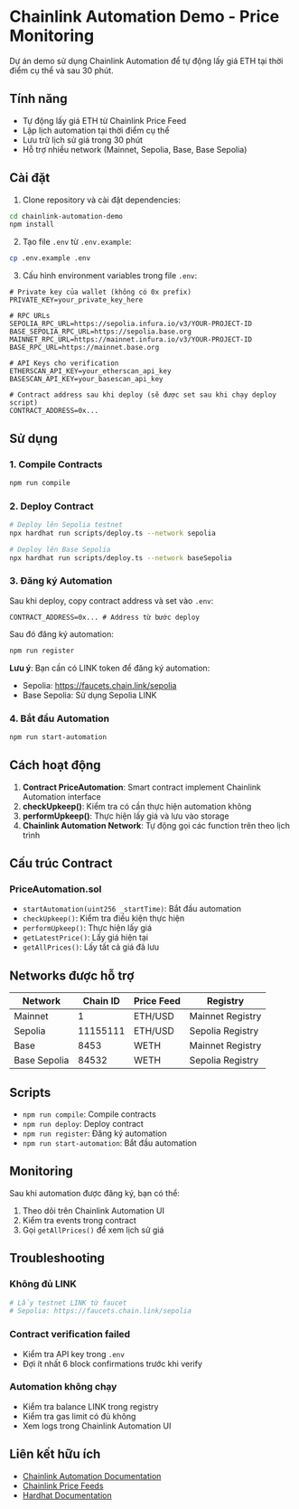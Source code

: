 # Chainlink Automation Demo - Price Monitoring

Dự án demo sử dụng Chainlink Automation để tự động lấy giá ETH tại thời điểm cụ thể và sau 30 phút.

## Tính năng

- Tự động lấy giá ETH từ Chainlink Price Feed
- Lập lịch automation tại thời điểm cụ thể
- Lưu trữ lịch sử giá trong 30 phút
- Hỗ trợ nhiều network (Mainnet, Sepolia, Base, Base Sepolia)

## Cài đặt

1. Clone repository và cài đặt dependencies:
```bash
cd chainlink-automation-demo
npm install
```

2. Tạo file `.env` từ `.env.example`:
```bash
cp .env.example .env
```

3. Cấu hình environment variables trong file `.env`:
```env
# Private key của wallet (không có 0x prefix)
PRIVATE_KEY=your_private_key_here

# RPC URLs
SEPOLIA_RPC_URL=https://sepolia.infura.io/v3/YOUR-PROJECT-ID
BASE_SEPOLIA_RPC_URL=https://sepolia.base.org
MAINNET_RPC_URL=https://mainnet.infura.io/v3/YOUR-PROJECT-ID
BASE_RPC_URL=https://mainnet.base.org

# API Keys cho verification
ETHERSCAN_API_KEY=your_etherscan_api_key
BASESCAN_API_KEY=your_basescan_api_key

# Contract address sau khi deploy (sẽ được set sau khi chạy deploy script)
CONTRACT_ADDRESS=0x...
```

## Sử dụng

### 1. Compile Contracts
```bash
npm run compile
```

### 2. Deploy Contract
```bash
# Deploy lên Sepolia testnet
npx hardhat run scripts/deploy.ts --network sepolia

# Deploy lên Base Sepolia
npx hardhat run scripts/deploy.ts --network baseSepolia
```

### 3. Đăng ký Automation
Sau khi deploy, copy contract address và set vào `.env`:
```env
CONTRACT_ADDRESS=0x... # Address từ bước deploy
```

Sau đó đăng ký automation:
```bash
npm run register
```

**Lưu ý**: Bạn cần có LINK token để đăng ký automation:
- Sepolia: https://faucets.chain.link/sepolia
- Base Sepolia: Sử dụng Sepolia LINK

### 4. Bắt đầu Automation
```bash
npm run start-automation
```

## Cách hoạt động

1. **Contract PriceAutomation**: Smart contract implement Chainlink Automation interface
2. **checkUpkeep()**: Kiểm tra có cần thực hiện automation không
3. **performUpkeep()**: Thực hiện lấy giá và lưu vào storage
4. **Chainlink Automation Network**: Tự động gọi các function trên theo lịch trình

## Cấu trúc Contract

### PriceAutomation.sol
- `startAutomation(uint256 _startTime)`: Bắt đầu automation
- `checkUpkeep()`: Kiểm tra điều kiện thực hiện
- `performUpkeep()`: Thực hiện lấy giá
- `getLatestPrice()`: Lấy giá hiện tại
- `getAllPrices()`: Lấy tất cả giá đã lưu

## Networks được hỗ trợ

| Network | Chain ID | Price Feed | Registry |
|---------|----------|------------|----------|
| Mainnet | 1 | ETH/USD | Mainnet Registry |
| Sepolia | 11155111 | ETH/USD | Sepolia Registry |
| Base | 8453 | WETH | Mainnet Registry |
| Base Sepolia | 84532 | WETH | Sepolia Registry |

## Scripts

- `npm run compile`: Compile contracts
- `npm run deploy`: Deploy contract
- `npm run register`: Đăng ký automation
- `npm run start-automation`: Bắt đầu automation

## Monitoring

Sau khi automation được đăng ký, bạn có thể:

1. Theo dõi trên Chainlink Automation UI
2. Kiểm tra events trong contract
3. Gọi `getAllPrices()` để xem lịch sử giá

## Troubleshooting

### Không đủ LINK
```bash
# Lấy testnet LINK từ faucet
# Sepolia: https://faucets.chain.link/sepolia
```

### Contract verification failed
- Kiểm tra API key trong `.env`
- Đợi ít nhất 6 block confirmations trước khi verify

### Automation không chạy
- Kiểm tra balance LINK trong registry
- Kiểm tra gas limit có đủ không
- Xem logs trong Chainlink Automation UI

## Liên kết hữu ích

- [Chainlink Automation Documentation](https://docs.chain.link/chainlink-automation)
- [Chainlink Price Feeds](https://docs.chain.link/data-feeds/price-feeds)
- [Hardhat Documentation](https://hardhat.org/docs)
